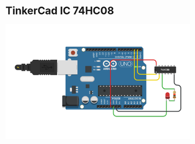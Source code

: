 # TinkerCad IC 74HC08

![Circuit Diagram](https://github.com/NishitMittal2004/TinkerCad_IC_74HC08/blob/main/IC_74HC08.png)
